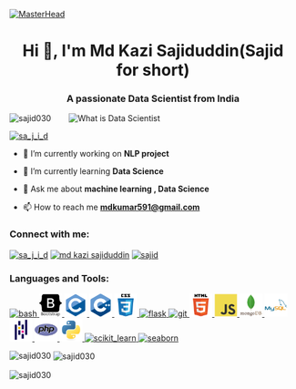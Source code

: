 [![MasterHead](https://camo.githubusercontent.com/e43ffd97a18569e1b0de26f69821355ccbd05b74b2ff98966186c17c13b73384/68747470733a2f2f6e69656c73656e69712e636f6d2f77702d636f6e74656e742f75706c6f6164732f73697465732f342f323032312f30322f646174612d736369656e63652d69636f6e2d616e696d6174696f6e2d62616e6e65722d636c6f636b776973652d342e676966)](https://Sajid030.io)
<h1 align="center">Hi 👋, I'm Md Kazi Sajiduddin(Sajid for short)</h1>
<h3 align="center">A passionate Data Scientist from India</h3>
<img align="right" alt="What is Data Scientist" width="400" src="https://theninehertz.com/wp-content/uploads/2022/02/1.gif">

<p align="left"> <img src="https://komarev.com/ghpvc/?username=sajid030&label=Profile%20views&color=0e75b6&style=flat" alt="sajid030" /> </p>

<p align="left"> <a href="https://twitter.com/sa_j_i_d" target="blank"><img src="https://img.shields.io/twitter/follow/sa_j_i_d?logo=twitter&style=for-the-badge" alt="sa_j_i_d" /></a> </p>

- 🔭 I’m currently working on **NLP project**

- 🌱 I’m currently learning **Data Science**

- 💬 Ask me about **machine learning , Data Science**

- 📫 How to reach me **mdkumar591@gmail.com**

<h3 align="left">Connect with me:</h3>
<p align="left">
<a href="https://twitter.com/sa_j_i_d" target="blank"><img align="center" src="https://raw.githubusercontent.com/rahuldkjain/github-profile-readme-generator/master/src/images/icons/Social/twitter.svg" alt="sa_j_i_d" height="30" width="40" /></a>
<a href="https://www.linkedin.com/in/md-kazi-sajiduddin-1aa127268/" target="blank"><img align="center" src="https://raw.githubusercontent.com/rahuldkjain/github-profile-readme-generator/master/src/images/icons/Social/linked-in-alt.svg" alt="md kazi sajiduddin" height="30" width="40" /></a>
<a href="https://www.kaggle.com/dbdmobile" target="blank"><img align="center" src="https://raw.githubusercontent.com/rahuldkjain/github-profile-readme-generator/master/src/images/icons/Social/kaggle.svg" alt="sajid" height="30" width="40" /></a>
</p>

<h3 align="left">Languages and Tools:</h3>
<p align="left"> <a href="https://www.gnu.org/software/bash/" target="_blank" rel="noreferrer"> <img src="https://www.vectorlogo.zone/logos/gnu_bash/gnu_bash-icon.svg" alt="bash" width="40" height="40"/> </a> <a href="https://getbootstrap.com" target="_blank" rel="noreferrer"> <img src="https://raw.githubusercontent.com/devicons/devicon/master/icons/bootstrap/bootstrap-plain-wordmark.svg" alt="bootstrap" width="40" height="40"/> </a> <a href="https://www.cprogramming.com/" target="_blank" rel="noreferrer"> <img src="https://raw.githubusercontent.com/devicons/devicon/master/icons/c/c-original.svg" alt="c" width="40" height="40"/> </a> <a href="https://www.w3schools.com/cpp/" target="_blank" rel="noreferrer"> <img src="https://raw.githubusercontent.com/devicons/devicon/master/icons/cplusplus/cplusplus-original.svg" alt="cplusplus" width="40" height="40"/> </a> <a href="https://www.w3schools.com/css/" target="_blank" rel="noreferrer"> <img src="https://raw.githubusercontent.com/devicons/devicon/master/icons/css3/css3-original-wordmark.svg" alt="css3" width="40" height="40"/> </a> <a href="https://flask.palletsprojects.com/" target="_blank" rel="noreferrer"> <img src="https://www.vectorlogo.zone/logos/pocoo_flask/pocoo_flask-icon.svg" alt="flask" width="40" height="40"/> </a> <a href="https://git-scm.com/" target="_blank" rel="noreferrer"> <img src="https://www.vectorlogo.zone/logos/git-scm/git-scm-icon.svg" alt="git" width="40" height="40"/> </a> <a href="https://www.w3.org/html/" target="_blank" rel="noreferrer"> <img src="https://raw.githubusercontent.com/devicons/devicon/master/icons/html5/html5-original-wordmark.svg" alt="html5" width="40" height="40"/> </a> <a href="https://developer.mozilla.org/en-US/docs/Web/JavaScript" target="_blank" rel="noreferrer"> <img src="https://raw.githubusercontent.com/devicons/devicon/master/icons/javascript/javascript-original.svg" alt="javascript" width="40" height="40"/> </a> <a href="https://www.mongodb.com/" target="_blank" rel="noreferrer"> <img src="https://raw.githubusercontent.com/devicons/devicon/master/icons/mongodb/mongodb-original-wordmark.svg" alt="mongodb" width="40" height="40"/> </a> <a href="https://www.mysql.com/" target="_blank" rel="noreferrer"> <img src="https://raw.githubusercontent.com/devicons/devicon/master/icons/mysql/mysql-original-wordmark.svg" alt="mysql" width="40" height="40"/> </a> <a href="https://pandas.pydata.org/" target="_blank" rel="noreferrer"> <img src="https://raw.githubusercontent.com/devicons/devicon/2ae2a900d2f041da66e950e4d48052658d850630/icons/pandas/pandas-original.svg" alt="pandas" width="40" height="40"/> </a> <a href="https://www.php.net" target="_blank" rel="noreferrer"> <img src="https://raw.githubusercontent.com/devicons/devicon/master/icons/php/php-original.svg" alt="php" width="40" height="40"/> </a> <a href="https://www.python.org" target="_blank" rel="noreferrer"> <img src="https://raw.githubusercontent.com/devicons/devicon/master/icons/python/python-original.svg" alt="python" width="40" height="40"/> </a> <a href="https://scikit-learn.org/" target="_blank" rel="noreferrer"> <img src="https://upload.wikimedia.org/wikipedia/commons/0/05/Scikit_learn_logo_small.svg" alt="scikit_learn" width="40" height="40"/> </a> <a href="https://seaborn.pydata.org/" target="_blank" rel="noreferrer"> <img src="https://seaborn.pydata.org/_images/logo-mark-lightbg.svg" alt="seaborn" width="40" height="40"/> </a> </p>

<p><img align="left" src="https://github-readme-stats.vercel.app/api/top-langs?username=sajid030&show_icons=true&locale=en&layout=compact" alt="sajid030" /></p>

<p>&nbsp;<img align="center" src="https://github-readme-stats.vercel.app/api?username=sajid030&show_icons=true&locale=en" alt="sajid030" /></p>

<p><img align="center" src="https://github-readme-streak-stats.herokuapp.com/?user=sajid030&" alt="sajid030" /></p>
